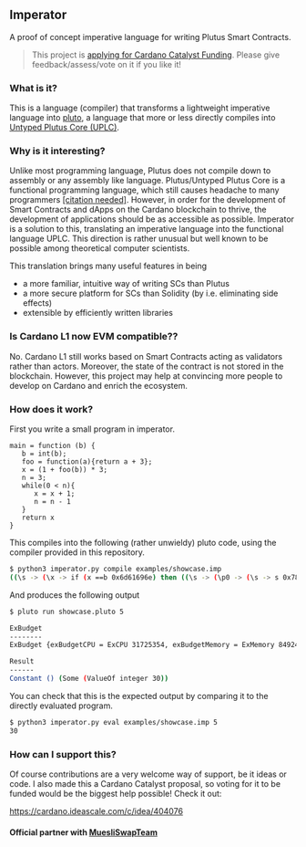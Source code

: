 Imperator
---------
A proof of concept imperative language for writing Plutus Smart Contracts.

> This project is [applying for Cardano Catalyst Funding](https://cardano.ideascale.com/c/idea/404076). Please give feedback/assess/vote on it if you like it!

### What is it?

This is a language (compiler) that transforms a lightweight imperative language into [pluto](https://github.com/Plutonomicon/pluto),
a language that more or less directly compiles into [Untyped Plutus Core (UPLC)](https://iohk.io/en/blog/posts/2021/02/02/plutus-tx-compiling-haskell-into-plutus-core/).

### Why is it interesting?

Unlike most programming language, Plutus does not compile down to assembly or any assembly like language.
Plutus/Untyped Plutus Core is a functional programming language, which still causes headache to many programmers [[citation needed]](https://en.wikipedia.org/wiki/Wikipedia:Citation_needed).
However, in order for the development of Smart Contracts and dApps on the Cardano blockchain to thrive, the development of applications should be as accessible as possible.
Imperator is a solution to this, translating an imperative language into the functional language UPLC. This direction is rather unusual
but well known to be possible among theoretical computer scientists.

This translation brings many useful features in being
 - a more familiar, intuitive way of writing SCs than Plutus
 - a more secure platform for SCs than Solidity (by i.e. eliminating side effects)
 - extensible by efficiently written libraries

### Is Cardano L1 now EVM compatible??

No. Cardano L1 still works based on Smart Contracts acting as validators rather than
actors. Moreover, the state of the contract is not stored in the blockchain.
However, this project may help at convincing more people to develop on Cardano
and enrich the ecosystem.

### How does it work?

First you write a small program in imperator.

```imperator
main = function (b) {
   b = int(b);
   foo = function(a){return a + 3};
   x = (1 + foo(b)) * 3;
   n = 3;
   while(0 < n){
      x = x + 1;
      n = n - 1
   }
   return x
}
```

This compiles into the following (rather unwieldy) pluto code,
using the compiler provided in this repository.

```bash
$ python3 imperator.py compile examples/showcase.imp
((\s -> (\x -> if (x ==b 0x6d61696e) then ((\s -> (\p0 -> (\s -> s 0x78) ((\s -> (\s -> (\s -> (\s -> (\s -> let g = (\s f -> if ((\s -> (((\s -> 0) s) <i ((\s -> s 0x6e) s))) s) then f ((\s -> (\s -> (\x -> if (x ==b 0x6e) then ((\s -> (((\s -> s 0x6e) s) -i ((\s -> 1) s))) s) else (s x))) ((\s -> (\x -> if (x ==b 0x78) then ((\s -> (((\s -> s 0x78) s) +i ((\s -> 1) s))) s) else (s x))) s)) s) f else s) in (g s g)) ((\s -> (\x -> if (x ==b 0x6e) then ((\s -> 3) s) else (s x))) s)) ((\s -> (\x -> if (x ==b 0x78) then ((\s -> (((\s -> (((\s -> 1) s) +i ((\s -> (s 0x666f6f) ((\s -> s 0x62) s)) s))) s) *i ((\s -> 3) s))) s) else (s x))) s)) ((\s -> (\x -> if (x ==b 0x666f6f) then ((\s -> (\p0 -> (\s -> (((\s -> s 0x61) s) +i ((\s -> 3) s))) ((\s -> s) (\x -> if (x ==b 0x61) then p0 else ( (s x)))))) s) else (s x))) s)) ((\s -> (\x -> if (x ==b 0x62) then ((\s -> UnIData ((\s -> s 0x62) s)) s) else (s x))) s)) (\x -> if (x ==b 0x62) then p0 else ( (s x)))))) s) else (s x))) (\x -> 0)) 0x6d61696e
```

And produces the following output
```bash
$ pluto run showcase.pluto 5

ExBudget
--------
ExBudget {exBudgetCPU = ExCPU 31725354, exBudgetMemory = ExMemory 84924}

Result
------
Constant () (Some (ValueOf integer 30))
```

You can check that this is the expected output by comparing it to the directly
evaluated program.

```bash
$ python3 imperator.py eval examples/showcase.imp 5
30
```


### How can I support this?

Of course contributions are a very welcome way of support, be it ideas or code. I also made this a Cardano Catalyst proposal, so voting for it to be funded would be the biggest help possible! Check it out:

https://cardano.ideascale.com/c/idea/404076

#### Official partner with [MuesliSwapTeam](https://github.com/MuesliSwapTeam/)
